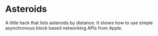 # Asteroids
A little hack that lists asteroids by distance. 
It shows how to use simple asynchronous block based networking APIs from Apple.
